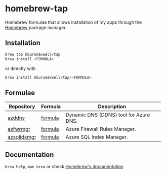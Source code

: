 # homebrew-tap

Homebrew formulae that allows installation of my apps through the [Homebrew](https://brew.sh/) package manager.

## Installation

```sh
brew tap mburumaxwell/tap
brew install <FORMULA>
```

or directly with

```sh
brew install mburumaxwell/tap/<FORMULA>
```

## Formulae

|Repository|Formula|Description|
|--|--|--|
|[azddns](https://github.com/mburumaxwell/azddns)|[formula](Formula/azddns.rb)|Dynamic DNS (DDNS) tool for Azure DNS.|
|[azfwrmgr](https://github.com/mburumaxwell/azfwrmgr)|[formula](Formula/azfwrmgr.rb)|Azure Firewall Rules Manager.|
|[azsqlidxmgr](https://github.com/mburumaxwell/azsqlidxmgr)|[formula](Formula/azsqlidxmgr.rb)|Azure SQL Index Manager.|

## Documentation

`brew help`, `man brew` or check [Homebrew's documentation](https://docs.brew.sh/)
